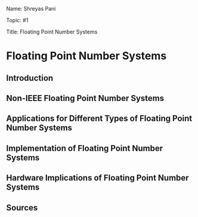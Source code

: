 Name: Shreyas Pani

Topic: #1

Title: Floating Point Number Systems

# Floating Point Number Systems

## Introduction

## Non-IEEE Floating Point Number Systems

## Applications for Different Types of Floating Point Number Systems

## Implementation of Floating Point Number Systems

## Hardware Implications of Floating Point Number Systems

## Sources
